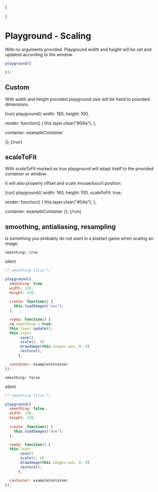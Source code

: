 {

}

# Playground - Scaling

With no arguments provided. Playground  *width* and *height* will be set and updated according to the *window*.

```javascript
playground({ 

});
```

## Custom

With width and height provided playground size will be fixed to provided dimensions.

[run]
playground({ 
  width: 160,
  height: 100,

  render: function() {
    this.layer.clear("#04a");
  },

  container: exampleContainer

});
[/run]

## scaleToFit

With *scaleToFit* marked as *true* playground will adapt itself to the provided *container* or *window*.

It will also properly offset and scale mouse/touch position.

[run]
playground({ 
  width: 160,
  height: 100,
  scaleToFit: true,

  render: function() {
    this.layer.clear("#04a");
  },

  container: exampleContainer
});
[/run]

<script>
  exampleContainer.style.width = 800 + "px";
  exampleContainer.style.height = 200 + "px";
</script>

## smoothing, antialiasing, resampling

Is something you probably do not want in a pixelart game when scaling an image.

```
smoothing: true
```

silent
```javascript
/* smoothing false */

playground({ 
  smoothing: true,
  width: 128,
  height: 128,
  
  create: function() {
    this.loadImages("axe");        
  },

  ready: function() {
  cq.smoothing = true;
  this.layer.update();
  this.layer
      .save()
      .scale(4, 4)
      .drawImage(this.images.axe, 0, 0)
      .restore();
      },

  container: exampleContainer
});
```

```
smoothing: false
```

silent
```javascript
/* smoothing false */

playground({ 
  smoothing: false,
  width: 128,
  height: 128,
  
  create: function() {
    this.loadImages("axe");        
  },

  ready: function() {
  this.layer
      .save()
      .scale(4, 4)
      .drawImage(this.images.axe, 0, 0)
      .restore();
      },

  container: exampleContainer
});
```

